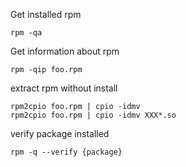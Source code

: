
Get installed rpm
```
rpm -qa
```

Get information about rpm
```
rpm -qip foo.rpm
```

extract rpm without install
```
rpm2cpio foo.rpm | cpio -idmv
rpm2cpio foo.rpm | cpio -idmv XXX*.so
```

verify package installed
```
rpm -q --verify {package}
```
